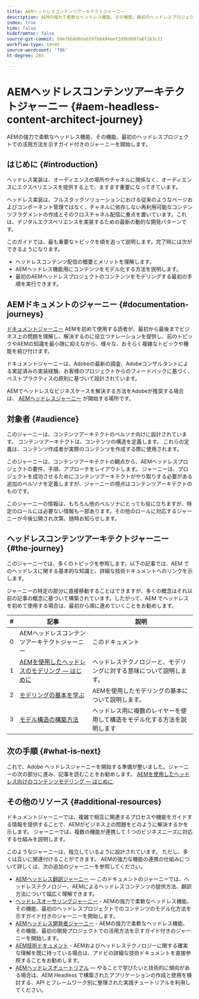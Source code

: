 ```yaml
---
title: AEMヘッドレスコンテンツアーキテクトジャーニー
description: AEMの強力で柔軟なヘッドレス機能、その機能、最初のヘッドレスプロジェクトでのコンテンツのモデル化方法を示すガイド付きのジャーニーを開始します。
index: true
hide: false
hidefromtoc: false
source-git-commit: 99e7bb800da659fb8494eef2d9b9b87a6f263c21
workflow-type: tm+mt
source-wordcount: '786'
ht-degree: 26%

---
```


# AEMヘッドレスコンテンツアーキテクトジャーニー {#aem-headless-content-architect-journey}

AEMの強力で柔軟なヘッドレス機能、その機能、最初のヘッドレスプロジェクトでの活用方法を示すガイド付きのジャーニーを開始します。

## はじめに {#introduction}

ヘッドレス実装は、オーディエンスの場所やチャネルに関係なく、オーディエンスにエクスペリエンスを提供する上で、ますます重要になってきています。

ヘッドレス実装は、フルスタックソリューションにおける従来のようなページおよびコンポーネント管理ではなく、チャネルに依存しない再利用可能なコンテンツフラグメントの作成とそのクロスチャネル配信に重点を置いています。これは、デジタルエクスペリエンスを実装するための最新の動的な開発パターンです。

このガイドでは、最も重要なトピックを順を追って説明します。完了時には次ができるようになります。

* ヘッドレスコンテンツ配信の概要とメリットを理解します。
* AEMヘッドレス機能用にコンテンツをモデル化する方法を説明します。
* 最初のAEMヘッドレスプロジェクトのコンテンツをモデリングする最初の手順を実行できます。

## AEMドキュメントのジャーニー {#documentation-journeys}

[ドキュメントジャーニー](/help/journey-documentation/home.md) AEMを初めて使用する読者が、最初から最後までビジネス上の問題を理解し、解決するのに役立つナレーションを提供し、前のトピックやAEMの知識を最小限に抑えながら、様々な、おそらく複雑なトピックや機能を結び付けます。

ドキュメントジャーニーは、Adobeの最新の調査、Adobeコンサルタントによる実証済みの実装経験、お客様のプロジェクトからのフィードバックに基づく、ベストプラクティスの原則に基づいて設計されています。

AEMでヘッドレスなビジネスケースを解決する方法をAdobeが推奨する場合は、 [AEMヘッドレスジャーニー](/help/journey-headless/home.md) が開始する場所です。

## 対象者 {#audience}

このジャーニーは、コンテンツアーキテクトのペルソナ向けに設計されています。 コンテンツアーキテクトは、コンテンツの構造を定義します。 これらの定義は、コンテンツ作成者が実際のコンテンツを作成する際に使用されます。

このジャーニーは、コンテンツアーキテクトの観点から、AEMヘッドレスプロジェクトの要件、手順、アプローチをレイアウトします。 ジャーニーは、プロジェクトを成功させるためにコンテンツアーキテクトがやり取りする必要がある追加のペルソナを定義しますが、ジャーニーの視点はコンテンツアーキテクトのものです。

このジャーニーの情報は、もちろん他のペルソナにとっても役に立ちますが、特定のロールには必要ない情報も一部あります。その他のロールに対応するジャーニーが今後公開され次第、随時お知らせします。

## ヘッドレスコンテンツアーキテクトジャーニー {#the-journey}

このジャーニーでは、多くのトピックを参照します。以下の記事では、AEM でのヘッドレスに関する基本的な知識と、詳細な技術ドキュメントへのリンクを示します。

ジャーニーの特定の部分に直接移動することはできますが、多くの概念はそれ以前の記事の概念に基づいて構築されています。したがって、AEM でヘッドレスを初めて使用する場合は、最初から順に進めていくことをお勧めします。

| # | 記事 | 説明 |
|---|---|---|
| 0 | AEMヘッドレスコンテンツアーキテクトジャーニー | このドキュメント |
| 1 | [AEMを使用したヘッドレスのモデリング — はじめに](introduction.md) | ヘッドレステクノロジーと、モデリングに対する意味について説明します。 |
| 2 | [モデリングの基本を学ぶ](basics.md) | AEMを使用したモデリングの基本について説明します。 |
| 3 | [モデル構造の構築方法](model-structure.md) | ヘッドレス用に複数のレイヤーを使用して構造をモデル化する方法を説明します |

## 次の手順 {#what-is-next}

これで、Adobe ヘッドレスジャーニーを開始する準備が整いました。ジャーニーの次の部分に進み、記事を読むことをお勧めします。 [AEMを使用したヘッドレス向けのコンテンツモデリング — はじめに](introduction.md).

## その他のリソース {#additional-resources}

ドキュメントジャーニーでは、複雑で相互に関連するプロセスや機能をガイドする情報を提供することで、AEMがビジネス上の問題をどのように解決するかを示します。 ジャーニーでは、複数の機能が連携して 1 つのビジネスニーズに対応する仕組みを説明します。

このようなジャーニーは、独立しているように設計されています。 ただし、多くは互いに関連付けることができます。 AEMの強力な機能の連携の仕組みについて詳しくは、次の追加のジャーニーを参照してください。

* [AEMヘッドレス翻訳ジャーニー](/help/journey-headless/translation/overview.md)  — このドキュメントのジャーニーでは、ヘッドレステクノロジー、AEMによるヘッドレスコンテンツの提供方法、翻訳方法について幅広く理解できます。
* [ヘッドレスオーサリングジャーニー](/help/journey-headless/author/overview.md) - AEMの強力で柔軟なヘッドレス機能、その機能、最初のヘッドレスプロジェクトでのコンテンツのモデル化方法を示すガイド付きのジャーニーを開始します。
* [AEMヘッドレス開発者ジャーニー](/help/journey-headless/developer/overview.md) - AEMの強力で柔軟なヘッドレス機能、その機能、最初の開発プロジェクトでの活用方法を示すガイド付きのジャーニーを開始します。
* [AEM技術ドキュメント](https://experienceleague.adobe.com/docs/experience-manager-65.html?lang=ja) - AEMおよびヘッドレステクノロジーに関する確実な理解を既に持っている場合は、アドビの詳細な技術ドキュメントを直接参照することをお勧めします。
* [AEMヘッドレスチュートリアル](https://experienceleague.adobe.com/docs/experience-manager-learn/getting-started-with-aem-headless/overview.html?lang=ja)  — やることで学びたいと技術的に傾向がある場合は、AEM Headless で構築されたアプリケーションの作成と使用を検討する、API とフレームワーク別に整理された実践チュートリアルを利用してください。
